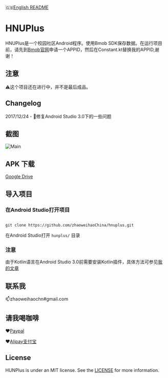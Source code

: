 :uk:[English README](./README_en.md)

# HNUPlus

HNUPlus是一个校园社区Android程序。使用Bmob SDK保存数据。在运行项目前，请先到[Bmob官网](https://www.bmob.cn)申请一个APPID，然后在Constant.kt替换我的APPID,谢谢！

## 注意
:warning:这个项目还在进行中，并不是最后成品。
## Changelog
2017/12/24 - :bug:修复Android Studio 3.0下的一些问题
## 截图

![Main](./art/Main.png)


## APK 下载

[Google Drive](https://drive.google.com/open?id=1A-q6zA-BxGhtYS5wVwmLrygzjlLzsWr6)

## 导入项目

### 在Android Studio打开项目

```

git clone https://github.com/zhaoweihaoChina/hnuplus.git

```


在Android Studio打开 `hunplus/` 目录

### 注意

由于Kotlin语言在Android Studio 3.0前需要安装Kotlin插件，具体方法可参见[我的文章](http://zhaoweihao.me/2017/08/13/%E7%94%A8Kotlin%E5%BC%80%E5%8F%91%EF%BC%8CAndroid%20Studio%E9%85%8D%E7%BD%AEKotlin%E7%AF%87/)

## 联系我

:mailbox:zhaoweihaochn#gmail.com

## 请我喝咖啡
:heart:[Paypal](https://www.paypal.me/zhaoweihao)

:heart:[Alipay支付宝](http://op4e089f0.bkt.clouddn.com/1512475882201.jpg)

## License

HUNPlus is under an MIT license. See the [LICENSE](LICENSE) for more information.

